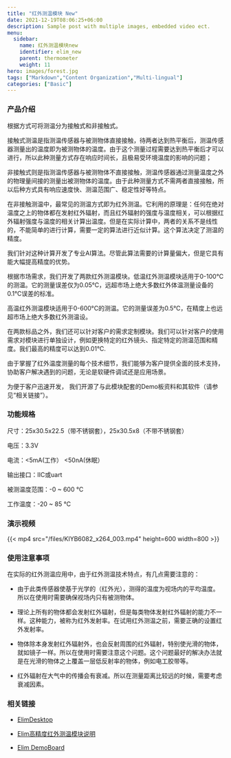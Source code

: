 ```yaml
---
title: "红外测温模块 New"
date: 2021-12-19T08:06:25+06:00
description: Sample post with multiple images, embedded video ect.
menu:
  sidebar:
    name: 红外测温模块new
    identifier: elim_new
    parent: thermometer
    weight: 11
hero: images/forest.jpg
tags: ["Markdown","Content Organization","Multi-lingual"]
categories: ["Basic"]
---
```


### 产品介绍

根据方式可将测温分为接触式和非接触式。

接触式测温是指测温传感器与被测物体直接接触，待两者达到热平衡后，测温传感器测量出的温度即为被测物体的温度。由于这个测量过程需要达到热平衡后才可以进行，所以此种测量方式存在响应时间长，且极易受环境温度的影响的问题；

非接触式则是指测温传感器与被测物体不直接接触，测温传感器通过测量温度之外的物理量间接的测量出被测物体的温度。由于此种测量方式不需两者直接接触，所以后种方式具有响应速度快、测温范围广、稳定性好等特点。

在非接触测温中，最常见的测温方式即为红外测温。它利用的原理是：任何在绝对温度之上的物体都在发射红外辐射，而且红外辐射的强度与温度相关，可以根据红外辐射强度与温度的相关计算出温度。但是在实际计算中，两者的关系不是线性的，不能简单的进行计算，需要一定的算法进行近似计算。这个算法决定了测温的精度。

我们针对这种计算开发了专业AI算法。尽管此算法需要的计算量偏大，但是它具有能大幅提高精度的优势。

根据市场需求，我们开发了两款红外测温模块。低温红外测温模块适用于0-100°C的测温。它的测量误差仅为0.05℃，远超市场上绝大多数红外体温测量设备的0.1℃误差的标准。

高温红外测温模块适用于0-600°C的测温。它的测量误差为0.5℃，在精度上也远超市场上绝大多数红外测温设。

在两款标品之外，我们还可以针对客户的需求定制模块。我们可以针对客户的使用需求对模块进行单独设计，例如更换特定的红外镜头、指定特定的测温范围和精度。我们最高的精度可以达到0.01℃.

由于掌握了红外温度测量的每个技术细节，我们能够为客户提供全面的技术支持，协助客户解决遇到的问题，无论是软硬件调试还是应用场景。

为便于客户迅速开发， 我们开源了与此模块配套的Demo板资料和其软件（请参见“相关链接”）。 



### 功能规格

尺寸：25x30.5x22.5（带不锈钢套），25x30.5x8（不带不锈钢套）

电压：3.3V

电流：<5mA(工作） <50nA(休眠）

输出接口：IIC或uart

被测温度范围：-0 ~ 600 °C

工作温度：-20 ~ 85 °C


### 演示视频

{{< mp4 src="/files/KIYB6082_x264_003.mp4" height=600 width=800 >}}


       
    

### 使用注意事项
在实际的红外测温应用中，由于红外测温技术特点，有几点需要注意的：

- 由于此类传感器使基于光学的（红外光），测得的温度为视场内的平均温度。所以在使用时需要确保视场内只有被测物体。

- 理论上所有的物体都会发射红外辐射，但是每类物体发射红外辐射的能力不一样。这种能力，被称为红外发射率。在试用红外测温之前，需要正确的设置红外发射率。

- 物体除本身发射红外辐射外，也会反射周围的红外辐射，特别使光滑的物体，就如镜子一样。所以在使用时需要注意这个问题。这个问题最好的解决办法就是在光滑的物体之上覆盖一层低反射率的物体，例如电工胶带等。

- 红外辐射在大气中的传播会有衰减。所以在测量距离比较远的时候，需要考虑衰减因素。

### 相关链接
- [ElimDesktop](https://github.com/ColourfulLeaves/ElimDesktop)

- [Elim高精度红外测温模块说明](/files/Elim高精度红外测温模块说明.docx)

- [Elim DemoBoard](https://github.com/ColourfulLeaves/ElimDemoBoard)

